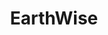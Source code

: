 ---
live: "#_"
work: Website
title: EarthWise
description: Developed websites and branding strategies for eco-focused businesses dedicated to environmental responsibility and sustainable practices.  
intro:  
  - paragraphs:  
      - "For this project, EarthWise, a cutting-edge startup focused on renewable energy solutions, partnered with us to create a brand identity that reflected their commitment to environmental sustainability and green technology."  
      - "Their objective was to build a brand that would resonate with eco-conscious consumers and establish EarthWise as a leader in the renewable energy industry. Key goals included increasing brand awareness and fostering long-term customer loyalty."  
      - "Our strategy centered on designing a brand identity that communicated EarthWise's core values of innovation, sustainability, and environmental responsibility. We focused on developing a unique visual presence that would distinguish them in a competitive market."  
outro:  
  - paragraphs:  
      - "We are proud of how our design helped strengthen EarthWise's brand identity and contribute to their journey as a leader in renewable energy solutions. We look forward to future collaborations with companies that prioritize sustainability."  

highlights:  
  - title: "A key takeaway from this project was the importance of ensuring the brand identity reflects both the company's mission and its environmental goals."  
    paragraphs:  
      - "The new brand identity effectively communicated EarthWise's commitment to renewable energy, helping to position them as a pioneering force in the green energy sector."  
      - "We are excited about the positive impact our design has had on EarthWise's growth and look forward to collaborating with other environmentally conscious companies in the future."  

projectData:  
  - client: "EarthWise"  
    service: "Branding & Website"  
    sector: "Renewable Energy"  
    year: "2025"
    tools: "Figma, Miro, Adobe Photoshop, Sketch"  

credits:  
  - name: "Ryan Clark"  
    role: "Creative Director"  
  - name: "Olivia Turner"  
    role: "Frontend Developer"  

images:
  - url: "/work/earthwise/1.jpg"
    alt: "EarthWise renewable energy platform dashboard interface"
  - url: "/work/earthwise/2.jpg"
    alt: "EarthWise mobile application user interface design"
  - url: "/work/earthwise/3.jpg"
    alt: "EarthWise branding and visual identity system"
thumbnail:
  url: "/work/earthwise/thumbnail.jpg"
  alt: "EarthWise renewable energy project thumbnail"
---